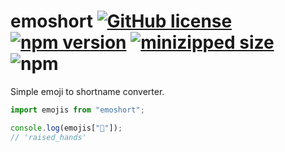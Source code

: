 # emoshort [![GitHub license](https://img.shields.io/github/license/vvo/emoshort)](https://github.com/vvo/emoshort/blob/master/LICENSE) [![npm version](https://img.shields.io/npm/v/emoshort)](https://www.npmjs.com/package/emoshort) [![minizipped size](https://badgen.net/bundlephobia/minzip/emoshort)](https://bundlephobia.com/result?p=emoshort) ![npm](https://img.shields.io/npm/dm/emoshort)

Simple emoji to shortname converter.

```js
import emojis from "emoshort";

console.log(emojis["🙌"]);
// 'raised_hands'
```